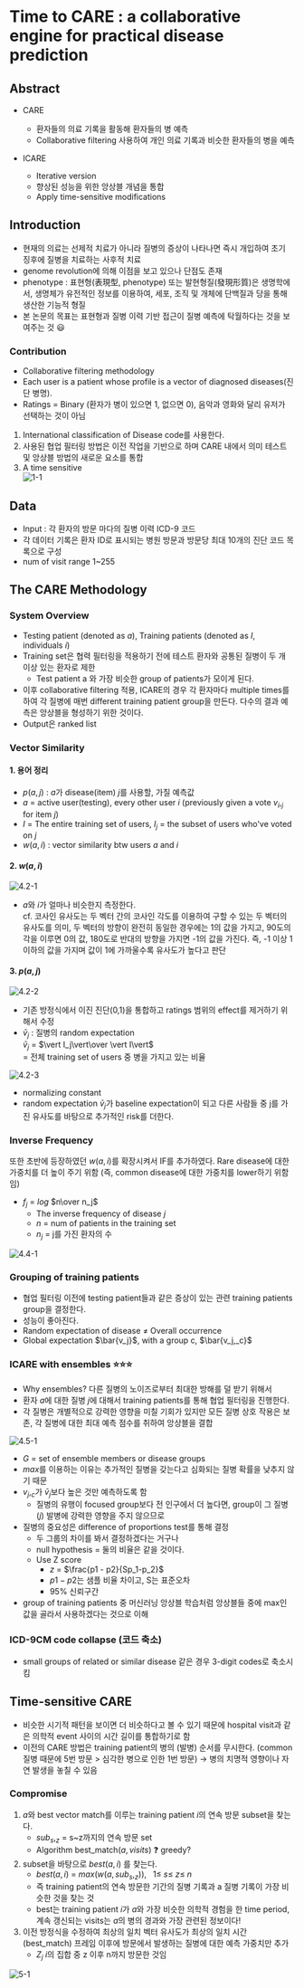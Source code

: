 # Time to CARE : a collaborative engine for practical disease prediction   

## Abstract   
* CARE   
    * 환자들의 의료 기록을 활동해 환자들의 병 예측   
    * Collaborative filtering 사용하여 개인 의료 기록과 비슷한 환자들의 병을 예측   

* ICARE
    * Iterative version   
    * 향상된 성능을 위한 앙상블 개념을 통합   
    * Apply time-sensitive modifications   


## Introduction   
* 현재의 의료는 선제적 치료가 아니라 질병의 증상이 나타나면 즉시 개입하여 초기 징후에 질병을 치료하는 사후적 치료   
* genome revolution에 의해 이점을 보고 있으나 단점도 존재   
* phenotype : 표현형(表現型, phenotype) 또는 발현형질(發現形質)은 생명학에서, 생명체가 유전적인 정보를 이용하여, 세포, 조직 및 개체에 단백질과 당을 통해 생산한 기능적 형질   
* 본 논문의 목표는 표현형과 질병 이력 기반 접근이 질병 예측에 탁월하다는 것을 보여주는 것 :smiley:   
   

### Contribution   
* Collaborative filtering methodology   
* Each user is a patient whose profile is a vector of diagnosed diseases(진단 병명).   
* Ratings = Binary (환자가 병이 있으면 1, 없으면 0), 음악과 영화와 달리 유저가 선택하는 것이 아님   
1. International classification of Disease code를 사용한다.   
2. 사용된 협업 필터링 방법은 이전 작업을 기반으로 하며 CARE 내에서 의미 테스트 및 앙상블 방법의 새로운 요소를 통합   
3. A time sensitive   
![1-1](./1-1.jpg)
   
## Data   
* Input : 각 환자의 방문 마다의 질병 이력 ICD-9 코드   
* 각 데이터 기록은 환자 ID로 표시되는 병원 방문과 방문당 최대 10개의 진단 코드 목록으로 구성   
* num of visit range 1~255  

## The CARE Methodology   
### System Overview   
* Testing patient (denoted as $a$), Training patients (denoted as $I$, individuals $i$)   
* Training set은 협력 필터링을 적용하기 전에 테스트 환자와 공통된 질병이 두 개 이상 있는 환자로 제한    
    * Test patient a 와 가장 비슷한 group of patients가 모이게 된다.   
* 이후 collaborative filtering 적용, ICARE의 경우 각 환자마다 multiple times를 하여 각 질병에 매번 different training patient group을 만든다. 다수의 결과 예측은 앙상블을 형성하기 위한 것이다.   
* Output은 ranked list   
   
### Vector Similarity   
#### 1. 용어 정리   
* $p(a, j)$ : $a$가 disease(item) $j$를 사용할, 가질 예측값   
* $a$ = active user(testing), every other user $i$ (previously given a vote $v_i,_j$ for item $j$)   
* $I$ = The entire training set of users, $I_j$ = the subset of users who've voted on $j$   
* $w(a, i)$ : vector similarity btw users $a$ and $i$   
#### 2. $w(a, i)$   
![4.2-1](./4.2-1.jpg)   
- $a$와 $i$가 얼마나 비슷한지 측정한다.   
    cf. 코사인 유사도는 두 벡터 간의 코사인 각도를 이용하여 구할 수 있는 두 벡터의 유사도를 의미, 두 벡터의 방향이 완전히 동일한 경우에는 1의 값을 가지고, 90도의 각을 이루면 0의 값, 180도로 반대의 방향을 가지면 -1의 값을 가진다. 즉, -1 이상 1이하의 값을 가지며 값이 1에 가까울수록 유사도가 높다고 판단   
#### 3. $p(a, j)$   
![4.2-2](./4.2-2.jpg)   
- 기존 방정식에서 이진 진단(0,1)을 통합하고 ratings 범위의 effect를 제거하기 위해서 수정   
- $\bar{v}_j$ : 질병의 random expectation   
    $\bar{v}_j$ = $\vert I_j\vert\over \vert I\vert$   
    = 전체 training set of users 중 병을 가지고 있는 비율   

![4.2-3](./4.2-3.jpg)   
- normalizing constant   
- random expectation $\bar{v}_j$가 baseline expectation이 되고 다른 사람들 중 j를 가진 유사도를 바탕으로 추가적인 risk를 더한다.   
### Inverse Frequency   
또한 초반에 등장하였던 $w(a, i)$를 확장시켜서 IF를 추가하였다. Rare disease에 대한 가중치를 더 높이 주기 위함 (즉, common disease에 대한 가중치를 lower하기 위함임)   
* $f_j$ = $log$ $n\over n_j$   
    - The inverse frequency of disease $j$   
    - $n$ = num of patients in the training set   
    - $n_j$ = j를 가진 환자의 수   
   
![4.4-1](./4.4-1.jpg)
### Grouping of training patients  
* 협업 필터링 이전에 testing patient들과 같은 증상이 있는 관련 training patients group을 결정한다.   
* 성능이 좋아진다.   
* Random expectation of disease $\neq$ Overall occurrence   
* Global expectation $\bar{v_j}$, with a group c, $\bar{v_j,_c}$   

### ICARE with ensembles :star::star::star:    
* Why ensembles? 다른 질병의 노이즈로부터 최대한 방해를 덜 받기 위해서   
* 환자 $a$에 대한 질병 $j$에 대해서 training patients를 통해 협업 필터링을 진행한다. 
* 각 질병은 개별적으로 강력한 영향을 미칠 기회가 있지만 모든 질병 상호 작용은 보존, 각 질병에 대한 최대 예측 점수를 취하여 앙상블을 결합   

![4.5-1](./4.5-1.jpg)   
* $G$ = set of ensemble members or disease groups   
* $max$를 이용하는 이유는 추가적인 질병을 갖는다고 심화되는 질병 확률을 낮추지 않기 때문   
* ${v_j,_c}$가 $\bar{v}_j$보다 높은 것만 예측하도록 함   
    * 질병의 유행이 focused group보다 전 인구에서 더 높다면, group이 그 질병($j$) 발병에 강력한 영향을 주지 않으므로   
* 질병의 중요성은 difference of proportions test를 통해 결정   
    * 두 그룹의 차이를 봐서 결정하겠다는 거구나   
    * null hypothesis = 둘의 비율은 같을 것이다.   
    * Use Z score   
        * $z$ = $\frac{p1 - p2}{Sp_1-p_2}$   
        * $p1-p2$는 샘플 비율 차이고, S는 표준오차   
        * 95% 신뢰구간   
* group of training patients 중 머신러닝 앙상블 학습처럼 앙상블들 중에 max인 값을 골라서 사용하겠다는 것으로 이해

### ICD-9CM code collapse (코드 축소)   
* small groups of related or similar disease 같은 경우 3-digit codes로 축소시킴  

## Time-sensitive CARE
* 비슷한 시기적 패턴을 보이면 더 비슷하다고 볼 수 있기 때문에 hospital visit과 같은 의학적 event 사이의 시간 길이를 통합하기로 함   
* 이전의 CARE 방법은 training patient의 병의 (발병) 순서를 무시한다. (common 질병 때문에 5번 방문 > 심각한 병으로 인한 1번 방문) → 병의 치명적 영향이나 자연 발생을 놓칠 수 있음   
   
### Compromise   
1. $a$와 best vector match를 이루는 training patient $i$의 연속 방문 subset을 찾는다.   
    * $sub_s,_z$ = s~z까지의 연속 방문 set   
    * Algorithm best_match($a, visits$) :question: greedy?
2. subset을 바탕으로 $best (a, i)$ 를 찾는다.   
    * $best (a, i)$ = $max(w(a, sub_s,_z)),$ $\;$ $1\leq$ $s\leq$ $z\leq$ $n$   
    * 즉 training patient의 연속 방문한 기간의 질병 기록과 a 질병 기록이 가장 비슷한 것을 찾는 것
    * best는 training patient $i$가 $a$와 가장 비슷한 의학적 경험을 한 time period, 계속 갱신되는 visits는 $a$의 병의 경과와 가장 관련된 정보이다!   
3. 이전 방정식을 수정하여 최상의 일치 벡터 유사도가 최상의 일치 시간(best_match) 프레임 이후에 방문에서 발생하는 질병에 대한 예측 가중치만 추가   
    * $Z_j$ $i$의 집합 중 z 이후 n까지 방문한 것임   

![5-1](./5-1.png)
